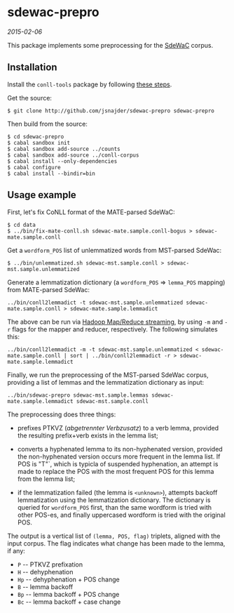 # sdewac-prepro

*2015-02-06*

This package implements some preprocessing for the
[SdeWaC](http://www.ims.uni-stuttgart.de/forschung/ressourcen/korpora/sdewac.en.html)
corpus.

## Installation

Install the `conll-tools` package by following [these
steps](https://github.com/jsnajder/conll-corpus).

Get the source:

```
$ git clone http://github.com/jsnajder/sdewac-prepro sdewac-prepro
```

Then build from the source:

```
$ cd sdewac-prepro
$ cabal sandbox init
$ cabal sandbox add-source ../counts
$ cabal sandbox add-source ../conll-corpus
$ cabal install --only-dependencies
$ cabal configure
$ cabal install --bindir=bin
```

## Usage example

First, let's fix CoNLL format of the MATE-parsed SdeWaC:

```
$ cd data
$ ../bin/fix-mate-conll.sh sdewac-mate.sample.conll-bogus > sdewac-mate.sample.conll
```

Get a `wordform_POS` list of unlemmatized words from MST-parsed SdeWac:

```
$ ../bin/unlemmatized.sh sdewac-mst.sample.conll > sdewac-mst.sample.unlemmatized
```

Generate a lemmatization dictionary (a `wordform_POS` => `lemma_POS` mapping)
from MATE-parsed SdeWac:

```
../bin/conll2lemmadict -t sdewac-mst.sample.unlemmatized sdewac-mate.sample.conll > sdewac-mate.sample.lemmadict
```

The above can be run via [Hadoop Map/Reduce
streaming](http://hadoop.apache.org/docs/r1.2.1/streaming.html#Hadoop+Streaming),
by using `-m` and `-r` flags for the mapper and reducer, respectively. The
following simulates this:

```
../bin/conll2lemmadict -m -t sdewac-mst.sample.unlemmatized < sdewac-mate.sample.conll | sort | ../bin/conll2lemmadict -r > sdewac-mate.sample.lemmadict
```

Finally, we run the preprocessing of the MST-parsed SdeWac corpus, providing a
list of lemmas and the lemmatization dictionary as input:

```
../bin/sdewac-prepro sdewac-mst.sample.lemmas sdewac-mate.sample.lemmadict sdewac-mst.sample.conll
```

The preprocessing does three things:

* prefixes PTKVZ (*abgetrennter Verbzusatz*) to a verb lemma, provided the
  resulting prefix+verb exists in the lemma list;

* converts a hyphenated lemma to its non-hyphenated version, provided the
  non-hyphenated version occurs more frequent in the lemma list. If
  POS is "T"`, which is typicla of suspended hyphenation, an attempt is made 
  to replace the POS with the most frequent POS for this lemma from the lemma 
  list;

* if the lemmatization failed (the lemma is `<unknown>`), attempts backoff
  lemmatization using the lemmatization dictionary. The dictionary is queried
  for `wordform_POS` first, than the same wordform is tried with other POS-es,
  and finally uppercased wordform is tried with the original POS.

The output is a vertical list of `(lemma, POS, flag)` triplets, aligned with
the input corpus. The flag indicates what change has been made to the lemma, if
any:

* `P` -- PTKVZ prefixation
* `H` -- dehyphenation
* `Hp` -- dehyphenation + POS change
* `B` -- lemma backoff
* `Bp` -- lemma backoff + POS change
* `Bc` -- lemma backoff + case change

